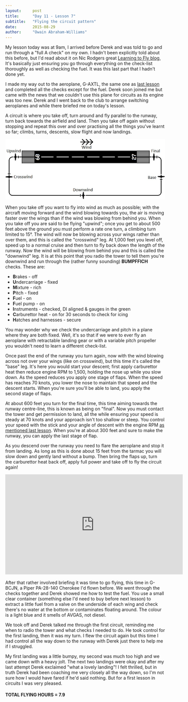 ```yaml
---
layout:     post
title:      "Day 11 - Lesson 7"
subtitle:   "Flying the circuit pattern"
date:       2015-08-29
author:     "Owain Abraham-Williams"
---
```


My lesson today was at 9am, I arrived before Derek and was told to go and run through a
"full A check" on my own. I hadn't been explicitly told about this before, but I'd read
about it on Nic Rodgers great [Learning to Fly blog](http://learningtofly.nicrodgers.com/),
It's basically just ensuring you go through everything on the check-list thoroughly as
well as checking the fuel. It was this last part that I hadn't done yet.

I made my way out to the aeroplane, G-AXTL, the same one as [last lesson](/2015/08/15/day-9-lesson-6/)
and completed all the checks except for the fuel. Derek soon joined me but came with the
news that we couldn't use this plane for circuits as its engine was too new. Derek and I
went back to the club to arrange switching aeroplanes and while there briefed me on
today's lesson.

A circuit is where you take off, turn around and fly parallel to the runway, turn back
towards the airfield and land. Then you take off again without stopping and repeat this
over and over practising all the things you've learnt so far; climbs, turns, descents,
slow flight and now landings.

![Standard circuit pattern](/img/2015-08-29-day-11-01.jpg)

When you take off you want to fly into wind as much as possible; with the aircraft moving
forward and the wind blowing towards you, the air is moving faster over the wings than if
the wind was blowing from behind you. When you take off you are said to be flying
"upwind"; once you get to about 500 feet above the ground you must perform a rate one
turn, a climbing turn limited to 15&deg;. The wind will now be blowing across your wings
rather than over them, and this is called the "crosswind" leg. At 1,000 feet you level
off, speed up to a normal cruise and then turn to fly back down the length of the runway.
Now the wind will be blowing from behind you and this is called the "downwind" leg. It is
at this point that you radio the tower to tell them you're downwind and run through the
(rather funny sounding) **BUMPFFICH** checks. These are:

 * **B**rakes - off
 * **U**ndercarriage - fixed
 * **M**ixture - rich
 * **P**itch - fixed
 * **F**uel - on
 * **F**uel pump - on
 * **I**nstruments - checked, DI aligned & gauges in the green
 * **C**arburettor heat - on for 30 seconds to check for icing
 * **H**atches and harnesses - secure

You may wonder why we check the undercarriage and pitch in a plane where they are both
fixed. Well, it's so that if we were to ever fly an aeroplane with retractable landing
gear or with a variable pitch propeller you wouldn't need to learn a different check-list.

Once past the end of the runway you turn again, now with the wind blowing across not over
your wings (like on crosswind), but this time it's called the "base" leg. It's here you
would start your descent; first apply carburettor heat then reduce engine RPM to 1,500,
holding the nose up while you slow down. As the speed reduces you apply one stage of
flaps. When the speed has reaches 70 knots, you lower the nose to maintain that speed and
the descent starts. When you're sure you'll be able to land, you apply the second stage of
flaps.

At about 600 feet you turn for the final time, this time aiming towards the runway
centre-line, this is known as being on "final". Now you must contact the tower and get
permission to land, all the while ensuring your speed is steady at 70 knots and your
approach isn't too shallow or steep. You control your speed with the stick and your angle
of descent with the engine RPM [as mentioned last lesson](/2015/08/15/day-9-lesson-6/).
When you're at about 300 feet and sure to make the runway, you can apply the last stage of
flap.

As you descend over the runway you need to flare the aeroplane and stop it from landing.
As long as this is done about 15 feet from the tarmac you will slow down and gently land
without a bump. Then bring the flaps up, turn the carburettor heat back off, apply full
power and take off to fly the circuit again!

<iframe width="560" height="315" src="https://www.youtube.com/embed/PS-TUALrMwU" frameborder="0" allowfullscreen></iframe>

After that rather involved briefing it was time to go flying, this time in G-BCJN, a Piper
PA-28-140 Cherokee I'd flown before. We went through the checks together and Derek showed
me how to test the fuel. You use a small clear container (something else I'd need to buy
before next lesson) to extract a little fuel from a valve on the underside of each wing
and check there's no water at the bottom or contaminates floating around. The colour is a
light blue and it smells of AVGAS, not diesel.

We took off and Derek talked me through the first circuit, reminding me when to radio the
tower and what checks I needed to do. He took control for the first landing, then it was
my turn. I flew the circuit again but this time I had control all the way down to the
runway with Derek just there to help me if I struggled.

My first landing was a little bumpy, my second was much too high and we came down with a
heavy jolt. The next two landings were okay and after my last attempt Derek exclaimed
"what a lovely landing"! I felt thrilled, but in truth Derek had been coaching me very
closely all the way down, so I'm not sure how I would have fared if he'd said nothing.
But for a first lesson in circuits I was very pleased.

#### TOTAL FLYING HOURS = 7.9